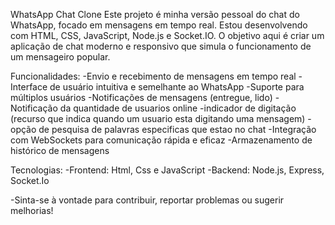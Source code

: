 WhatsApp Chat Clone
Este projeto é minha versão pessoal do chat do WhatsApp, focado em mensagens em tempo real. Estou desenvolvendo com HTML, CSS, JavaScript, Node.js e Socket.IO. O objetivo aqui é criar um aplicação de chat moderno e responsivo que simula o funcionamento de um mensageiro popular.

Funcionalidades:
-Envio e recebimento de mensagens em tempo real
-Interface de usuário intuitiva e semelhante ao WhatsApp
-Suporte para múltiplos usuários
-Notificações de mensagens (entregue, lido)
-Notificação da quantidade de usuarios online
-indicador de digitação (recurso que indica quando um usuario esta digitando uma mensagem)
-opção de pesquisa de palavras especificas que estao no chat
-Integração com WebSockets para comunicação rápida e eficaz
-Armazenamento de histórico de mensagens

Tecnologias:
-Frontend: Html, Css e JavaScript
-Backend: Node.js, Express, Socket.Io

-Sinta-se à vontade para contribuir, reportar problemas ou sugerir melhorias!
